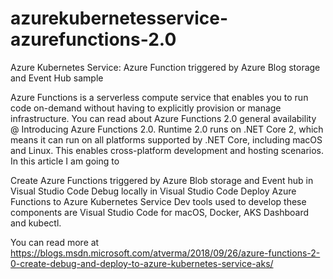 # azurekubernetesservice-azurefunctions-2.0
Azure Kubernetes Service: Azure Function triggered by Azure Blog storage and Event Hub sample

Azure Functions is a serverless compute service that enables you to run code on-demand without having to explicitly provision or manage infrastructure. You can read about Azure Functions 2.0 general availability @ Introducing Azure Functions 2.0.  Runtime 2.0 runs on .NET Core 2, which means it can run on all platforms supported by .NET Core, including macOS and Linux. This enables cross-platform development and hosting scenarios. In this article I am going to

Create Azure Functions triggered by Azure Blob storage and Event hub in Visual Studio Code
Debug locally in Visual Studio Code
Deploy Azure Functions to Azure Kubernetes Service
Dev tools used to develop these components are Visual Studio Code for macOS, Docker, AKS Dashboard and kubectl.

You can read more at https://blogs.msdn.microsoft.com/atverma/2018/09/26/azure-functions-2-0-create-debug-and-deploy-to-azure-kubernetes-service-aks/
